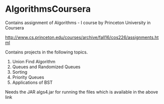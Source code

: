 # AlgorithmsCoursera
Contains assignment of Algorithms - I course by Princeton University in Coursera

http://www.cs.princeton.edu/courses/archive/fall16/cos226/assignments.html

Contains projects in the following topics. 

1. Union Find Algorithm
2. Queues and Randomized Queues
3. Sorting
4. Priority Queues
5. Applications of BST

Needs the JAR algs4.jar for running the files which is available in the above link

